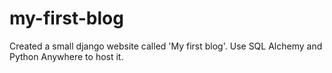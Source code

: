 # my-first-blog

Created a small django website called 'My first blog'. Use SQL Alchemy and Python Anywhere to host it.
